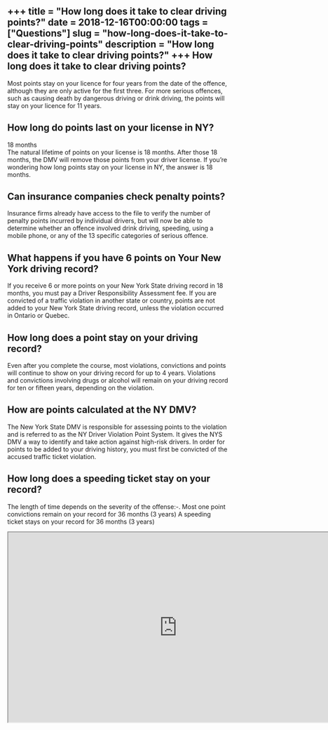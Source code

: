 +++
title = "How long does it take to clear driving points?"
date = 2018-12-16T00:00:00
tags = ["Questions"]
slug = "how-long-does-it-take-to-clear-driving-points"
description = "How long does it take to clear driving points?"
+++
How long does it take to clear driving points?
----------------------------------------------

Most points stay on your licence for four years from the date of the offence, although they are only active for the first three. For more serious offences, such as causing death by dangerous driving or drink driving, the points will stay on your licence for 11 years.

How long do points last on your license in NY?
----------------------------------------------

18 months  
The natural lifetime of points on your license is 18 months. After those 18 months, the DMV will remove those points from your driver license. If you’re wondering how long points stay on your license in NY, the answer is 18 months.

Can insurance companies check penalty points?
---------------------------------------------

Insurance firms already have access to the file to verify the number of penalty points incurred by individual drivers, but will now be able to determine whether an offence involved drink driving, speeding, using a mobile phone, or any of the 13 specific categories of serious offence.

What happens if you have 6 points on Your New York driving record?
------------------------------------------------------------------

If you receive 6 or more points on your New York State driving record in 18 months, you must pay a Driver Responsibility Assessment fee. If you are convicted of a traffic violation in another state or country, points are not added to your New York State driving record, unless the violation occurred in Ontario or Quebec.

How long does a point stay on your driving record?
--------------------------------------------------

Even after you complete the course, most violations, convictions and points will continue to show on your driving record for up to 4 years. Violations and convictions involving drugs or alcohol will remain on your driving record for ten or fifteen years, depending on the violation.

How are points calculated at the NY DMV?
----------------------------------------

The New York State DMV is responsible for assessing points to the violation and is referred to as the NY Driver Violation Point System. It gives the NYS DMV a way to identify and take action against high-risk drivers. In order for points to be added to your driving history, you must first be convicted of the accused traffic ticket violation.

How long does a speeding ticket stay on your record?
----------------------------------------------------

The length of time depends on the severity of the offense:-. Most one point convictions remain on your record for 36 months (3 years) A speeding ticket stays on your record for 36 months (3 years)

<iframe allow="accelerometer; autoplay; clipboard-write; encrypted-media; gyroscope; picture-in-picture" allowfullscreen="" class="__youtube_prefs__  epyt-is-override  no-lazyload" data-no-lazy="1" data-origheight="433" data-origwidth="770" data-skipgform_ajax_framebjll="" height="433" id="_ytid_93550" loading="lazy" src="https://www.youtube.com/embed/vumW6i9FxR4?enablejsapi=1&autoplay=0&cc_load_policy=0&cc_lang_pref=&iv_load_policy=1&loop=0&modestbranding=0&rel=1&fs=1&playsinline=0&autohide=2&theme=dark&color=red&controls=1&" title="YouTube player" width="770"></iframe>